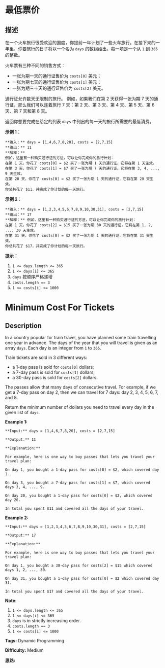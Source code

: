 # 最低票价

## 描述

在一个火车旅行很受欢迎的国度，你提前一年计划了一些火车旅行。在接下来的一年里，你要旅行的日子将以一个名为 `days` 的数组给出。每一项是一个从 `1` 到 `365` 的整数。

火车票有三种不同的销售方式：

  * 一张为期一天的通行证售价为 `costs[0]` 美元；
  * 一张为期七天的通行证售价为 `costs[1]` 美元；
  * 一张为期三十天的通行证售价为 `costs[2]` 美元。

通行证允许数天无限制的旅行。 例如，如果我们在第 2 天获得一张为期 7 天的通行证，那么我们可以连着旅行 7 天：第 2 天、第 3 天、第 4 天、第 5 天、第 6 天、第 7 天和第 8 天。

返回你想要完成在给定的列表 `days` 中列出的每一天的旅行所需要的最低消费。



**示例 1：**

    
    
    **输入：** days = [1,4,6,7,8,20], costs = [2,7,15]
    **输出：** 11
    **解释：**
    例如，这里有一种购买通行证的方法，可以让你完成你的旅行计划：
    在第 1 天，你花了 costs[0] = $2 买了一张为期 1 天的通行证，它将在第 1 天生效。
    在第 3 天，你花了 costs[1] = $7 买了一张为期 7 天的通行证，它将在第 3, 4, ..., 9 天生效。
    在第 20 天，你花了 costs[0] = $2 买了一张为期 1 天的通行证，它将在第 20 天生效。
    你总共花了 $11，并完成了你计划的每一天旅行。
    

**示例 2：**

    
    
    **输入：** days = [1,2,3,4,5,6,7,8,9,10,30,31], costs = [2,7,15]
    **输出：** 17
    **解释：** 例如，这里有一种购买通行证的方法，可以让你完成你的旅行计划： 
    在第 1 天，你花了 costs[2] = $15 买了一张为期 30 天的通行证，它将在第 1, 2, ..., 30 天生效。
    在第 31 天，你花了 costs[0] = $2 买了一张为期 1 天的通行证，它将在第 31 天生效。 
    你总共花了 $17，并完成了你计划的每一天旅行。
    



**提示：**

  1. `1 <= days.length <= 365`
  2. `1 <= days[i] <= 365`
  3. `days` 按顺序严格递增
  4. `costs.length == 3`
  5. `1 <= costs[i] <= 1000`



# Minimum Cost For Tickets

## Description



In a country popular for train travel, you have planned some train travelling one year in advance.  The days of the year that you will travel is given as an array `days`.  Each day is an integer from `1` to `365`.

Train tickets are sold in 3 different ways:

  * a 1-day pass is sold for `costs[0]` dollars;
  * a 7-day pass is sold for `costs[1]` dollars;
  * a 30-day pass is sold for `costs[2]` dollars.

The passes allow that many days of consecutive travel.  For example, if we get a 7-day pass on day 2, then we can travel for 7 days: day 2, 3, 4, 5, 6, 7, and 8.

Return the minimum number of dollars you need to travel every day in the given list of `days`.



**Example 1:**

    
    
    **Input:** days = [1,4,6,7,8,20], costs = [2,7,15]
    **Output:** 11
    **Explanation:**
    For example, here is one way to buy passes that lets you travel your travel plan:
    On day 1, you bought a 1-day pass for costs[0] = $2, which covered day 1.
    On day 3, you bought a 7-day pass for costs[1] = $7, which covered days 3, 4, ..., 9.
    On day 20, you bought a 1-day pass for costs[0] = $2, which covered day 20.
    In total you spent $11 and covered all the days of your travel.
    

**Example 2:**

    
    
    **Input:** days = [1,2,3,4,5,6,7,8,9,10,30,31], costs = [2,7,15]
    **Output:** 17
    **Explanation:**
    For example, here is one way to buy passes that lets you travel your travel plan:
    On day 1, you bought a 30-day pass for costs[2] = $15 which covered days 1, 2, ..., 30.
    On day 31, you bought a 1-day pass for costs[0] = $2 which covered day 31.
    In total you spent $17 and covered all the days of your travel.
    



**Note:**

  1. `1 <= days.length <= 365`
  2. `1 <= days[i] <= 365`
  3. `days` is in strictly increasing order.
  4. `costs.length == 3`
  5. `1 <= costs[i] <= 1000`


**Tags:** Dynamic Programming

**Difficulty:** Medium

**思路:**
